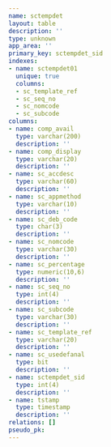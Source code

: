 ```yaml
---
name: sctempdet
layout: table
description: ''
type: unknown
app_area: ''
primary_key: sctempdet_sid
indexes:
- name: sctempdet01
  unique: true
  columns:
  - sc_template_ref
  - sc_seq_no
  - sc_nomcode
  - sc_subcode
columns:
- name: comp_avail
  type: varchar(200)
  description: ''
- name: comp_display
  type: varchar(20)
  description: ''
- name: sc_accdesc
  type: varchar(60)
  description: ''
- name: sc_appmethod
  type: varchar(10)
  description: ''
- name: sc_deb_code
  type: char(3)
  description: ''
- name: sc_nomcode
  type: varchar(30)
  description: ''
- name: sc_percentage
  type: numeric(10,6)
  description: ''
- name: sc_seq_no
  type: int(4)
  description: ''
- name: sc_subcode
  type: varchar(30)
  description: ''
- name: sc_template_ref
  type: varchar(20)
  description: ''
- name: sc_usedefanal
  type: bit
  description: ''
- name: sctempdet_sid
  type: int(4)
  description: ''
- name: tstamp
  type: timestamp
  description: ''
relations: []
pseudo_pk: 
---
```


